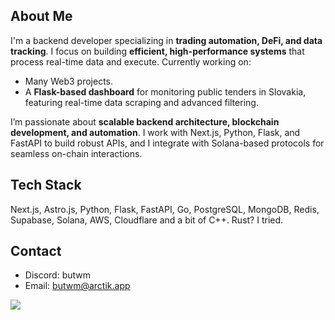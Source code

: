 ## About Me  
I'm a backend developer specializing in **trading automation, DeFi, and data tracking**. I focus on building **efficient, high-performance systems** that process real-time data and execute.
Currently working on:  
- Many Web3 projects. 
- A **Flask-based dashboard** for monitoring public tenders in Slovakia, featuring real-time data scraping and advanced filtering.  

I’m passionate about **scalable backend architecture, blockchain development, and automation**. I work with Next.js, Python, Flask, and FastAPI to build robust APIs, and I integrate with Solana-based protocols for seamless on-chain interactions.  

## Tech Stack  
Next.js, Astro.js, Python, Flask, FastAPI, Go, PostgreSQL, MongoDB, Redis, Supabase, Solana, AWS, Cloudflare and a bit of C++. Rust? I tried.

## Contact  
- Discord: butwm  
- Email: [butwm@arctik.app](mailto:butwm@arctik.app)  

![](https://github-readme-streak-stats.herokuapp.com/?user=Butwm&theme=dark&hide_border=true)<br/>


